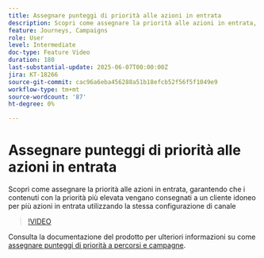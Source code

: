 ```yaml
---
title: Assegnare punteggi di priorità alle azioni in entrata
description: Scopri come assegnare la priorità alle azioni in entrata, garantendo che i contenuti con la priorità più elevata vengano consegnati a un cliente idoneo per più azioni in entrata utilizzando la stessa configurazione di canale
feature: Journeys, Campaigns
role: User
level: Intermediate
doc-type: Feature Video
duration: 180
last-substantial-update: 2025-06-07T00:00:00Z
jira: KT-18266
source-git-commit: cac96a6eba456288a51b18efcb52f56f5f1049e9
workflow-type: tm+mt
source-wordcount: '87'
ht-degree: 0%

---
```



# Assegnare punteggi di priorità alle azioni in entrata

Scopri come assegnare la priorità alle azioni in entrata, garantendo che i contenuti con la priorità più elevata vengano consegnati a un cliente idoneo per più azioni in entrata utilizzando la stessa configurazione di canale

>[!VIDEO](https://video.tv.adobe.com/v/3435529/?learn=on&enablevpops)

Consulta la documentazione del prodotto per ulteriori informazioni su come [assegnare punteggi di priorità a percorsi e campagne](https://experienceleague.adobe.com/en/docs/journey-optimizer/using/conflict-prioritization/priority-scores).
